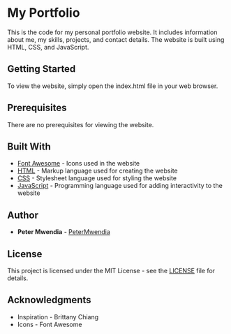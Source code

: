 # My Portfolio

This is the code for my personal portfolio website. It includes information about me, my skills, projects, and contact details. The website is built using HTML, CSS, and JavaScript.

## Getting Started

To view the website, simply open the index.html file in your web browser.

## Prerequisites

There are no prerequisites for viewing the website.

## Built With

* [Font Awesome](https://fontawesome.com/) - Icons used in the website
* [HTML](https://developer.mozilla.org/en-US/docs/Web/HTML) - Markup language used for creating the website
* [CSS](https://developer.mozilla.org/en-US/docs/Web/CSS) - Stylesheet language used for styling the website
* [JavaScript](https://developer.mozilla.org/en-US/docs/Web/JavaScript) - Programming language used for adding interactivity to the website

## Author

* **Peter Mwendia** - [PeterMwendia](https://github.com/PeterMwendia)

## License

This project is licensed under the MIT License - see the [LICENSE](LICENSE) file for details.

## Acknowledgments

* Inspiration - Brittany Chiang
* Icons - Font Awesome
